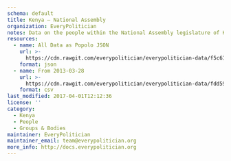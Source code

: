 ```yaml
---
schema: default
title: Kenya — National Assembly
organization: EveryPolitician
notes: Data on the people within the National Assembly legislature of Kenya.
resources:
  - name: All Data as Popolo JSON
    url: >-
      https://cdn.rawgit.com/everypolitician/everypolitician-data/f5c61a38434156f98e3e82e76793b28d4627c002/data/Kenya/Assembly/ep-popolo-v1.0.json
    format: json
  - name: From 2013-03-28
    url: >-
      https://cdn.rawgit.com/everypolitician/everypolitician-data/fdd598fc1dc134d3c7ba427933ded4ecc9b20fd0/data/Kenya/Assembly/term-11.csv
    format: csv
last_modified: 2017-04-01T12:12:36
license: ''
category:
  - Kenya
  - People
  - Groups & Bodies
maintainer: EveryPolitician
maintainer_email: team@everypolitician.org
more_info: http://docs.everypolitician.org
---
```

